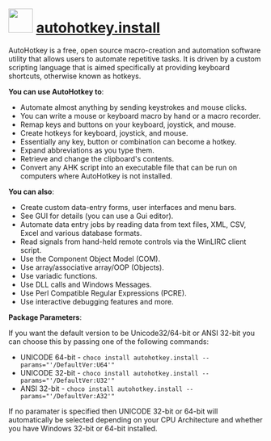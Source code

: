 ﻿# <img src="https://cdn.jsdelivr.net/gh/chocolatey/chocolatey-coreteampackages@edba4a5849ff756e767cba86641bea97ff5721fe/icons/autohotkey.png" width="48" height="48"/> [autohotkey.install](https://chocolatey.org/packages/autohotkey.install)


AutoHotkey is a free, open source macro-creation and automation software utility that allows users to automate repetitive tasks. It is driven by a custom scripting language that is aimed specifically at providing keyboard shortcuts, otherwise known as hotkeys.

**You can use AutoHotkey to**:

- Automate almost anything by sending keystrokes and mouse clicks.
- You can write a mouse or keyboard macro by hand or a macro recorder.
- Remap keys and buttons on your keyboard, joystick, and mouse.
- Create hotkeys for keyboard, joystick, and mouse.
- Essentially any key, button or combination can become a hotkey.
- Expand abbreviations as you type them.
- Retrieve and change the clipboard's contents.
- Convert any AHK script into an executable file that can be run on computers where AutoHotkey is not installed.

**You can also**:

- Create custom data-entry forms, user interfaces and menu bars.
- See GUI for details (you can use a Gui editor).
- Automate data entry jobs by reading data from text files, XML, CSV, Excel and various database formats.
- Read signals from hand-held remote controls via the WinLIRC client script.
- Use the Component Object Model (COM).
- Use array/associative array/OOP (Objects).
- Use variadic functions.
- Use DLL calls and Windows Messages.
- Use Perl Compatible Regular Expressions (PCRE).
- Use interactive debugging features and more.

**Package Parameters**:

If you want the default version to be Unicode32/64-bit or ANSI 32-bit you can choose this by passing one of the following commands:

- UNICODE 64-bit - `choco install autohotkey.install --params="'/DefaultVer:U64'"`
- UNICODE 32-bit - `choco install autohotkey.install --params="'/DefaultVer:U32'"`
- ANSI 32-bit - `choco install autohotkey.install --params="'/DefaultVer:A32'"`

If no paramater is specified then UNICODE 32-bit or 64-bit will automatically be selected depending on your CPU Architecture and whether you have Windows 32-bit or 64-bit installed.
